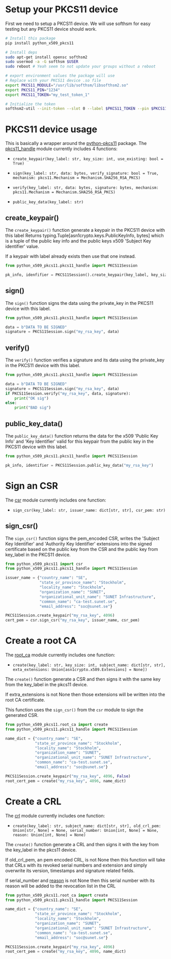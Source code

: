 # Setup your PKCS11 device

First we need to setup a PKCS11 device.
We will use softhsm for easy testing but any PKCS11 device should work.

```bash
# Install this package
pip install python_x509_pkcs11

# Install deps
sudo apt-get install opensc softhsm2
sudo usermod -a -G softhsm $USER
sudo reboot # Yeah seem to not update your groups without a reboot

# export environment values the package will use
# Replace with your PKCS11 device .so file
export PKCS11_MODULE="/usr/lib/softhsm/libsofthsm2.so"
export PKCS11_PIN="1234"
export PKCS11_TOKEN="my_test_token_1"

# Initialize the token
softhsm2-util --init-token --slot 0 --label $PKCS11_TOKEN --pin $PKCS11_PIN --so-pin $PKCS11_PIN
```

# PKCS11 device usage
This is basically a wrapper around the [python-pkcs11](https://python-pkcs11.readthedocs.io/en/stable/) package.
The [pkcs11_handle](https://github.com/SUNET/python_x509_pkcs11/blob/main/src/python_x509_pkcs11/pkcs11_handle.py) module currently includes 4 functions:

- `create_keypair(key_label: str,
          	  key_size: int,
		  use_existing: bool = True)`

 - `sign(key_label: str,
         data: bytes,
	 verify_signature: bool = True,
	 mechanism: pkcs11.Mechanism = Mechanism.SHA256_RSA_PKCS)`

 - `verify(key_label: str,
          data: bytes,
	  signature: bytes,
	  mechanism: pkcs11.Mechanism = Mechanism.SHA256_RSA_PKCS)`

- `public_key_data(key_label: str)`

## create_keypair()

The `create_keypair()` function generate a keypair in the PKCS11 device with this label
Returns typing.Tuple[asn1crypto.keys.PublicKeyInfo, bytes] which is a tuple of
the public key info and the public keys x509 'Subject Key identifier' value.

If a keypair with label already exists then use that one instead.

```python
from python_x509_pkcs11.pkcs11_handle import PKCS11Session

pk_info, idenfifier = PKCS11Session().create_keypair(key_label, key_size)
```

## sign()

The `sign()` function signs the data using the private_key in the PKCS11 device with this label.

```python
from python_x509_pkcs11.pkcs11_handle import PKCS11Session

data = b"DATA TO BE SIGNED"
signature = PKCS11Session.sign("my_rsa_key", data)
```

## verify()

The `verify()` function verifies a signature and its data using the private_key in the PKCS11 device with this label.

```python
from python_x509_pkcs11.pkcs11_handle import PKCS11Session

data = b"DATA TO BE SIGNED"
signature = PKCS11Session.sign("my_rsa_key", data)
if PKCS11Session.verify("my_rsa_key", data, signature):
    print("OK sig")
else:
    print("BAD sig")
```

## public_key_data()

The `public_key_data()` function returns the data for the x509 'Public Key Info'
and 'Key Identifier' valid for this keypair from the public key in the PKCS11 device with this label.

```python
from python_x509_pkcs11.pkcs11_handle import PKCS11Session

pk_info, identifier = PKCS11Session.public_key_data("my_rsa_key")
```

# Sign an CSR
The [csr](https://github.com/SUNET/python_x509_pkcs11/blob/main/src/python_x509_pkcs11/csr.py) module currently includes one function:

 - `sign_csr(key_label: str,
   	     issuer_name: dict[str, str],
	     csr_pem: str)`
 
## sign_csr()

The `sign_csr()` function signs the pem_encoded CSR, writes the 'Subject Key Identifier'
and 'Authority Key Identifier' extensions into the signed certificate based on
the public key from the CSR and the public key from key_label in the PKCS11 device.

```python
from python_x509_pkcs11 import csr
from python_x509_pkcs11.pkcs11_handle import PKCS11Session

issuer_name = {"country_name": "SE",
               "state_or_province_name": "Stockholm",
               "locality_name": "Stockholm",
               "organization_name": "SUNET",
               "organizational_unit_name": "SUNET Infrastructure",
               "common_name": "ca-test.sunet.se",
               "email_address": "soc@sunet.se"}

PKCS11Session.create_keypair("my_rsa_key", 4096)
cert_pem = csr.sign_csr("my_rsa_key", issuer_name, csr_pem)
```

# Create a root CA

The [root_ca](https://github.com/SUNET/python_x509_pkcs11/blob/main/src/python_x509_pkcs11/root_ca.py) module currently includes one function:

 - `create(key_label: str,
           key_size: int,
	   subject_name: dict[str, str],
	   exta_extensions: Union[asn1crypto.x509.Extensions] = None])`

The `create()` function generate a CSR and then signs it
with the same key from the key_label in the pkcs11 device.

If extra_extensions is not None then those extensions will be written into the root CA certificate.


This function uses the `sign_csr()` from the `csr` module to sign
the generated CSR.

```python
from python_x509_pkcs11.root_ca import create
from python_x509_pkcs11.pkcs11_handle import PKCS11Session

name_dict = {"country_name": "SE",
             "state_or_province_name": "Stockholm",
             "locality_name": "Stockholm",
             "organization_name": "SUNET",
             "organizational_unit_name": "SUNET Infrastructure",
             "common_name": "ca-test.sunet.se",
             "email_address": "soc@sunet.se"}

PKCS11Session.create_keypair("my_rsa_key", 4096, False)
root_cert_pem = create("my_rsa_key", 4096, name_dict)
```

# Create a CRL

The [crl](https://github.com/SUNET/python_x509_pkcs11/blob/main/src/python_x509_pkcs11/crl.py) module currently includes one function:

 - `create(key_label: str,
           subject_name: dict[str, str],
	   old_crl_pem: Union[str, None] = None,
	   serial_number: Union[int, None] = None,
	   reason: Union[int, None] = None)`


The `create()` function generate a CRL and then signs it with the
key from the key_label in the pkcs11 device.

If old_crl_pem, an pem encoded CRL, is not None then this function
will take that CRLs with its revoked serial numbers and extension
and simply overwrite its version, timestamps and signature related fields.

If serial_number and [reason](https://github.com/wbond/asn1crypto/blob/b5f03e6f9797c691a3b812a5bb1acade3a1f4eeb/asn1crypto/crl.py#L97) is not None then this serial number
with its reason will be added to the revocation list in the CRL

```python
from python_x509_pkcs11.root_ca import create
from python_x509_pkcs11.pkcs11_handle import PKCS11Session

name_dict = {"country_name": "SE",
             "state_or_province_name": "Stockholm",
             "locality_name": "Stockholm",
             "organization_name": "SUNET",
             "organizational_unit_name": "SUNET Infrastructure",
             "common_name": "ca-test.sunet.se",
             "email_address": "soc@sunet.se"}

PKCS11Session.create_keypair("my_rsa_key", 4096)
root_cert_pem = create("my_rsa_key", 4096, name_dict)
```
